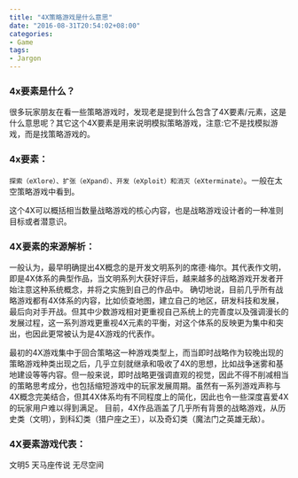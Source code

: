 ```yaml
---
title: "4X策略游戏是什么意思"
date: "2016-08-31T20:54:02+08:00"
categories:
- Game
tags:
- Jargon
---
```


### 4x要素是什么？
很多玩家朋友在看一些策略游戏时，发现老是提到什么包含了4X要素/元素，这是什么意思呢？其它这个4X要素是用来说明模拟策略游戏，注意:它不是找模拟游戏，而是找策略游戏的。

### 4x要素：
`探索（eXlore）、扩张（eXpand）、开发（eXploit）和消灭（eXterminate）`。一般在太空策略游戏中看到。

这个4X可以概括相当数量战略游戏的核心内容，也是战略游戏设计者的一种准则目标或者潜意识。

### 4X要素的来源解析：
一般认为，最早明确提出4X概念的是开发文明系列的席德·梅尔。其代表作文明，即是4X体系的典型作品，当文明系列大获好评后，越来越多的战略游戏开发者开始注意这种系统概念，并将之实施到自己的作品中。
确切地说，目前几乎所有战略游戏都有4X体系的内容，比如侦查地图，建立自己的地区，研发科技和发展，最后向对手开战。但其中少数游戏相对更重视自己系统上的完善度以及强调漫长的发展过程，这一系列游戏更重视4X元素的平衡，对这个体系的反映更为集中和突出，也因此更常被认为是4X游戏的代表作。

最初的4X游戏集中于回合策略这一种游戏类型上，而当即时战略作为较晚出现的策略游戏种类出现之后，几乎立刻就继承和吸收了4X的思想，比如战争迷雾和基地建设等等内容。但一般来说，即时战略更强调直观的视觉，因此不得不削减相当的策略思考成分，也包括缩短游戏中的玩家发展周期。虽然有一系列游戏声称与4X概念完美结合，但其4X体系均有不同程度上的简化，因此也令一些深度喜爱4X的玩家用户难以得到满足。
目前，4X作品涵盖了几乎所有背景的战略游戏，从历史类（文明），到科幻类（猎户座之王），以及奇幻类（魔法门之英雄无敌）。

### 4X要素游戏代表：
文明5
天马座传说
无尽空间